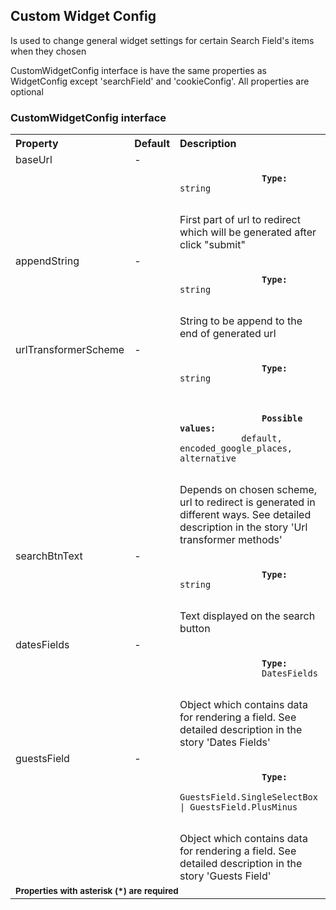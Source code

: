 ## Custom Widget Config

Is used to change general widget settings for certain Search Field's items when they chosen

CustomWidgetConfig interface is have the same properties as WidgetConfig except 'searchField' and 'cookieConfig'. All properties are optional

### CustomWidgetConfig interface

<table>
    <tr>
        <th align="left">Property</th>
        <th align="left">Default</th>
        <th align="left">Description</th>
    </tr>
    <tr>
        <td valign="top">baseUrl</td>
        <td valign="top">-</td>
        <td valign="top">
            <p><code>
                <strong>Type:</strong> string
            </code></p>
            First part of url to redirect which will be generated after click "submit"
        </td>
    </tr>
    <tr>
        <td valign="top">appendString</td>
        <td valign="top">-</td>
        <td valign="top">
            <p><code>
                <strong>Type:</strong> string
            </code></p>
            String to be append to the end of generated url
        </td>
    </tr>
    <tr>
        <td valign="top">urlTransformerScheme</td>
        <td valign="top">-</td>
        <td valign="top">
            <p><code>
                <strong>Type:</strong> string
            </code></p>
            <p><code>
                <b>Possible values:</b>
            default, encoded_google_places, alternative
            </code></p>
            Depends on chosen scheme, url to redirect is generated in different ways. See detailed description in the story 'Url transformer methods' 
        </td>
    </tr>
    <tr>
        <td valign="top">searchBtnText</td>
        <td valign="top">-</td>
        <td valign="top">
            <p><code>
                <strong>Type:</strong> string
            </code></p>
            Text displayed on the search button
        </td>
    </tr>
    <tr>
        <td valign="top">datesFields</td>
        <td valign="top">-</td>
        <td valign="top">
            <p><code>
                <strong>Type:</strong>
                DatesFields
            </code></p>
            Object which contains data for rendering a field. See detailed description in the story 'Dates Fields'
        </td>
    </tr>
    <tr>
        <td valign="top">guestsField</td>
        <td valign="top">-</td>
        <td valign="top">
            <p><code>
                <strong>Type:</strong>
                GuestsField.SingleSelectBox | GuestsField.PlusMinus
            </code></p>
            Object which contains data for rendering a field. See detailed description in the story 'Guests Field'
        </td>
    </tr>
    <tr>
        <td colspan="3">
            <b><small>Properties with asterisk (*) are required</small></b>
        </td>
    </tr>
</table>